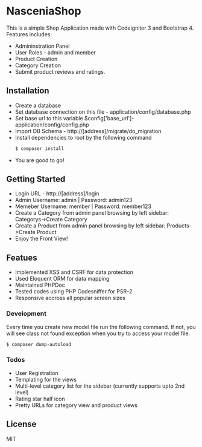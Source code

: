 # NasceniaShop

This is a simple Shop Application made with Codeigniter 3 and Bootstrap 4. Features includes:

  - Admininstration Panel
  - User Roles - admin and member
  - Product Creation
  - Category Creation
  - Submit product reviews and ratings.

## Installation
  - Create a database
  - Set database connection on this file - application/config/database.php
  - Set base url to this variable $config['base_url']- application/config/config.php
  - Import DB Schema - http://[address]/migrate/do_migration
  - Install dependencies to root by the following command
    ```sh
    $ composer install
    ```
  - You are good to go!

## Getting Started
  - Login URL - http://[address]/login
  - Admin Username: admin  | Password: admin123
  - Memeber Username: member  | Password: member123
  - Create a Category from admin panel browsing by left sidebar: Categorys->Create Category 
  - Create a Product from admin panel browsing by left sidebar: Products->Create Product
  - Enjoy the Front View!

## Featues
  - Implemented XSS and CSRF for data protection
  - Used Eloquent ORM for data mapping
  - Maintained PHPDoc
  - Tested codes using PHP Codesniffer for PSR-2
  - Responsive accross all popular screen sizes

### Development
Every time you create new model file run the following command. If not, you will see class not found exception when you try to access your model file.
```sh
$ composer dump-autoload
```

### Todos

 - User Registration
 - Templating for the views
 - Multi-level category list for the sidebar (currently supports upto 2nd level)
 - Rating star half icon
 - Pretty URLs for category view and product views
 
License
----

MIT